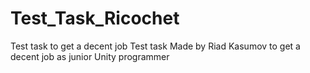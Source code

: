 # Test_Task_Ricochet
Test task to get a decent job
Test task Made by Riad Kasumov to get a decent job as junior Unity programmer
